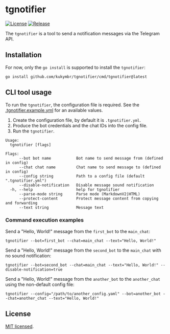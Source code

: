 # tgnotifier

[![License](https://img.shields.io/github/license/kukymbr/tgnotifier.svg)](https://github.com/kukymbr/tgnotifier/blob/main/LICENSE)
[![Release](https://img.shields.io/github/release/kukymbr/tgnotifier.svg)](https://github.com/kukymbr/tgnotifier/releases/latest)

The `tgnotifier` is a tool to send a notification messages
via the Telegram API.

## Installation

For now, only the `go install` is supported to install the `tgnotifier`:

```shell
go install github.com/kukymbr/tgnotifier/cmd/tgnotifier@latest
```

## CLI tool usage

To run the `tgnotifier`, the configuration file is required.
See the [.tgnotifier.example.yml](.tgnotifier.example.yml) for an available values.

1. Create the configuration file, by default it is `.tgnotifier.yml`.
2. Produce the bot credentials and the chat IDs into the config file.
3. Run the `tgnotifier`.

```text
Usage:
  tgnotifier [flags]

Flags:
      --bot bot name           Bot name to send message from (defined in config)
      --chat chat name         Chat name to send message to (defined in config)
      --config string          Path to a config file (default ".tgnotifier.yml")
      --disable-notification   Disable message sound notification
  -h, --help                   help for tgnotifier
      --parse-mode string      Parse mode (MarkdownV2|HTML)
      --protect-content        Protect message content from copying and forwarding
      --text string            Message text
```

### Command execution examples

Send a "Hello, World!" message from the `first_bot` to the `main_chat`:

```shell
tgnotifier --bot=first_bot --chat=main_chat --text="Hello, World!" 
```

Send a "Hello, World!" message from the `second_bot` to the `main_chat` with no sound notification:

```shell
tgnotifier --bot=second_bot --chat=main_chat --text="Hello, World!" --disable-notification=true
```

Send a "Hello, World!" message from the `another_bot` to the `another_chat` using the non-default config file:

```shell
tgnotifier --config="/path/to/another_config.yaml" --bot=another_bot --chat=another_chat --text="Hello, World!" 
```

## License

[MIT licensed](LICENSE).